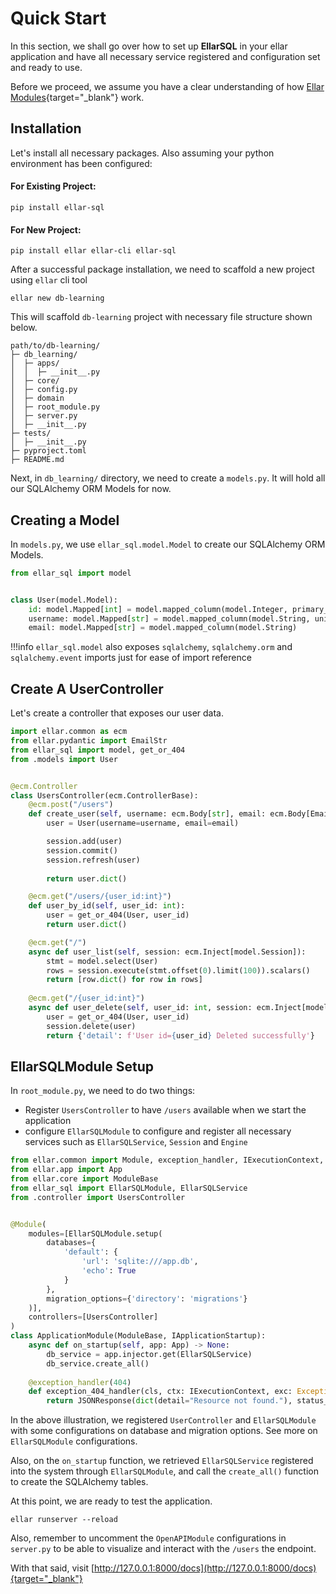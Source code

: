 # **Quick Start**
In this section,
we shall go over how to set up **EllarSQL** in your ellar application
and have all necessary service registered and configuration set and ready to use.

Before we proceed, we assume you have a clear understanding 
of how [Ellar Modules](https://python-ellar.github.io/ellar/basics/dynamic-modules/#module-dynamic-setup){target="_blank"} work.

## **Installation**
Let's install all necessary packages. Also assuming your python environment has been configured:

#### **For Existing Project:**
```shell
pip install ellar-sql
```

#### **For New Project**:
```shell
pip install ellar ellar-cli ellar-sql
```

After a successful package installation, we need to scaffold a new project using `ellar` cli tool
```shell
ellar new db-learning
```
This will scaffold `db-learning` project with necessary file structure shown below.
```
path/to/db-learning/
├─ db_learning/
│  ├─ apps/
│  │  ├─ __init__.py
│  ├─ core/
│  ├─ config.py
│  ├─ domain
│  ├─ root_module.py
│  ├─ server.py
│  ├─ __init__.py
├─ tests/
│  ├─ __init__.py
├─ pyproject.toml
├─ README.md
```
Next, in `db_learning/` directory, we need to create a `models.py`. It will hold all our SQLAlchemy ORM Models for now.

## **Creating a Model**
In `models.py`, we use `ellar_sql.model.Model` to create our SQLAlchemy ORM Models.

```python title="db_learning/model.py"
from ellar_sql import model


class User(model.Model):
    id: model.Mapped[int] = model.mapped_column(model.Integer, primary_key=True)
    username: model.Mapped[str] = model.mapped_column(model.String, unique=True, nullable=False)
    email: model.Mapped[str] = model.mapped_column(model.String)
```

!!!info
    `ellar_sql.model` also exposes `sqlalchemy`, `sqlalchemy.orm` and `sqlalchemy.event` imports just for ease of import reference

## **Create A UserController**
Let's create a controller that exposes our user data.

```python title="db_learning/controller.py"
import ellar.common as ecm
from ellar.pydantic import EmailStr
from ellar_sql import model, get_or_404
from .models import User


@ecm.Controller
class UsersController(ecm.ControllerBase):
    @ecm.post("/users")
    def create_user(self, username: ecm.Body[str], email: ecm.Body[EmailStr], session: ecm.Inject[model.Session]):
        user = User(username=username, email=email)

        session.add(user)
        session.commit()
        session.refresh(user)
        
        return user.dict()

    @ecm.get("/users/{user_id:int}")
    def user_by_id(self, user_id: int):
        user = get_or_404(User, user_id)
        return user.dict()

    @ecm.get("/")
    async def user_list(self, session: ecm.Inject[model.Session]):
        stmt = model.select(User)
        rows = session.execute(stmt.offset(0).limit(100)).scalars()
        return [row.dict() for row in rows]
    
    @ecm.get("/{user_id:int}")
    async def user_delete(self, user_id: int, session: ecm.Inject[model.Session]):
        user = get_or_404(User, user_id)
        session.delete(user)
        return {'detail': f'User id={user_id} Deleted successfully'}
```

## **EllarSQLModule Setup**
In `root_module.py`, we need to do two things:

- Register `UsersController` to have `/users` available when we start the application
- configure `EllarSQLModule` to configure and register all necessary services such as `EllarSQLService`, `Session` and `Engine`

```python title="db_learning/root_module.py"
from ellar.common import Module, exception_handler, IExecutionContext, JSONResponse, Response, IApplicationStartup
from ellar.app import App
from ellar.core import ModuleBase
from ellar_sql import EllarSQLModule, EllarSQLService
from .controller import UsersController


@Module(
    modules=[EllarSQLModule.setup(
        databases={
            'default': {
                'url': 'sqlite:///app.db',
                'echo': True
            }
        },
        migration_options={'directory': 'migrations'}
    )],
    controllers=[UsersController]
)
class ApplicationModule(ModuleBase, IApplicationStartup):
    async def on_startup(self, app: App) -> None:
        db_service = app.injector.get(EllarSQLService)
        db_service.create_all()
    
    @exception_handler(404)
    def exception_404_handler(cls, ctx: IExecutionContext, exc: Exception) -> Response:
        return JSONResponse(dict(detail="Resource not found."), status_code=404)
```
In the above illustration,
we registered `UserController` and `EllarSQLModule` with some configurations on database and migration options.
See more on `EllarSQLModule` configurations.

Also, on the `on_startup` function, we retrieved `EllarSQLService` registered into the system through `EllarSQLModule`,
and call the `create_all()` function to create the SQLAlchemy tables.

At this point, we are ready to test the application. 
```shell
ellar runserver --reload
```
Also,
remember to uncomment the `OpenAPIModule` configurations
in `server.py` to be able to visualize and interact with the `/users` the endpoint.

With that said, visit [http://127.0.0.1:8000/docs](http://127.0.0.1:8000/docs){target="_blank"}
